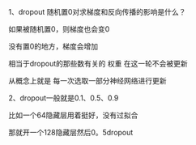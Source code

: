 1、dropout 随机置0对求梯度和反向传播的影响是什么？

如果被随机置0，则梯度也会变0

没有置0的地方，梯度会增加



相当于dropout的那些数有关的  权重  在这一轮不会被更新

从概念上就是   每一次选取一部分神经网络进行更新



2、dropout一般就是0.1、0.5、0.9

比如一个64隐藏层用着挺好，没有过拟合

那就开一个128隐藏层然后0。5dropout